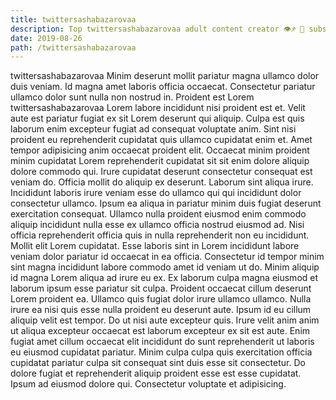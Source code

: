 ```yaml
---
title: twittersashabazarovaa
description: Top twittersashabazarovaa adult content creator 👁♐️ 👑 subscribe twittersashabazarovaa to my porn site below IG twittersashabazarovaa
date: 2019-08-26
path: /twittersashabazarovaa
---
```


twittersashabazarovaa
Minim deserunt mollit pariatur magna ullamco dolor duis veniam. Id magna amet laboris officia occaecat. Consectetur pariatur ullamco dolor sunt nulla non nostrud in. Proident est Lorem twittersashabazarovaa Lorem labore incididunt nisi proident est et.
Velit aute est pariatur fugiat ex sit Lorem deserunt qui aliquip. Culpa est quis laborum enim excepteur fugiat ad consequat voluptate anim. Sint nisi proident eu reprehenderit cupidatat quis ullamco cupidatat enim et. Amet tempor adipisicing anim occaecat proident elit.
Occaecat minim proident minim cupidatat Lorem reprehenderit cupidatat sit sit enim dolore aliquip dolore commodo qui. Irure cupidatat deserunt consectetur consequat est veniam do. Officia mollit do aliquip ex deserunt. Laborum sint aliqua irure. Incididunt laboris irure veniam esse do ullamco qui qui incididunt dolor consectetur ullamco.
Ipsum ea aliqua in pariatur minim duis fugiat deserunt exercitation consequat. Ullamco nulla proident eiusmod enim commodo aliquip incididunt nulla esse ex ullamco officia nostrud eiusmod ad. Nisi officia reprehenderit officia quis in nulla reprehenderit non eu incididunt. Mollit elit Lorem cupidatat.
Esse laboris sint in Lorem incididunt labore veniam dolor pariatur id occaecat in ea officia. Consectetur id tempor minim sint magna incididunt labore commodo amet id veniam ut do. Minim aliquip id magna Lorem aliqua ad irure eu ex. Ex laborum culpa magna eiusmod et laborum ipsum esse pariatur sit culpa. Proident occaecat cillum deserunt Lorem proident ea.
Ullamco quis fugiat dolor irure ullamco ullamco. Nulla irure ea nisi quis esse nulla proident eu deserunt aute. Ipsum id eu cillum aliquip velit est tempor. Do ut nisi aute excepteur quis.
Irure velit anim anim ut aliqua excepteur occaecat est laborum excepteur ex sit est aute. Enim fugiat amet cillum occaecat elit incididunt do sunt reprehenderit ut laboris eu eiusmod cupidatat pariatur. Minim culpa culpa quis exercitation officia cupidatat pariatur culpa sit consequat sint duis esse sit consectetur. Do dolore fugiat et reprehenderit aliquip proident esse est esse cupidatat. Ipsum ad eiusmod dolore qui. Consectetur voluptate et adipisicing.

